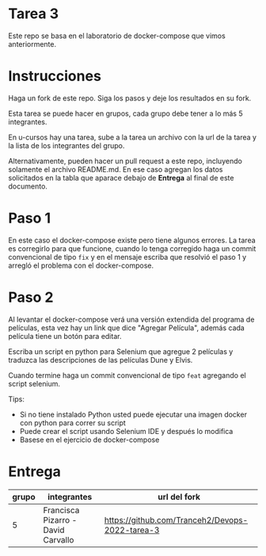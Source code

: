 # Tarea 3

Este repo se basa en el laboratorio de docker-compose que vimos anteriormente.

# Instrucciones

Haga un fork de este repo.
Siga los pasos y deje los resultados en su fork.

Esta tarea se puede hacer en grupos, cada grupo debe tener a lo más 5 integrantes.

En u-cursos hay una tarea, sube a la tarea un archivo con la url de la tarea y la lista de los integrantes del grupo.

Alternativamente, pueden hacer un pull request a este repo, incluyendo solamente el archivo README.md. En ese caso agregan los datos solicitados en la tabla que aparace debajo de **Entrega** al final de este documento.

# Paso 1

En este caso el docker-compose existe pero tiene algunos errores.
La tarea es corregirlo para que funcione, cuando lo tenga corregido haga un commit convencional de tipo `fix` y en el mensaje escriba que resolvió el paso 1 y arregló el problema con el docker-compose.

# Paso 2

Al levantar el docker-compose verá una versión extendida del programa de películas, esta vez hay un link que dice "Agregar Película", además cada película tiene un botón para editar.

Escriba un script en python para Selenium que agregue 2 películas y traduzca las descripciones de las películas Dune y Elvis.

Cuando termine haga un commit convencional de tipo `feat` agregando el script selenium.

Tips: 
- Si no tiene instalado Python usted puede ejecutar una imagen docker con python para correr su script
- Puede crear el script usando Selenium IDE y después lo modifica
- Basese en el ejercicio de docker-compose

# Entrega

|grupo|integrantes|url del fork|
|-----|-----------|------------|
|  5  | Francisca Pizarro - David Carvallo | https://github.com/Tranceh2/Devops-2022-tarea-3 |






